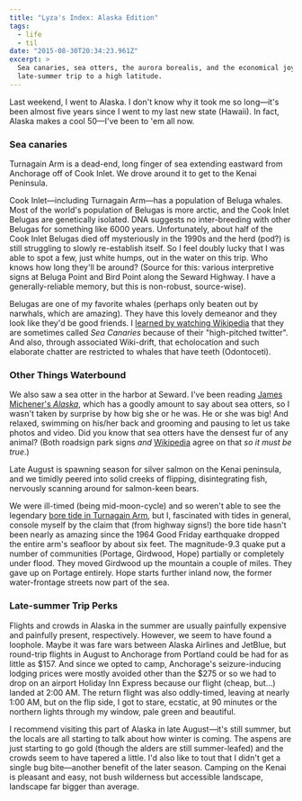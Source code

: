 ```yaml
---
title: "Lyza's Index: Alaska Edition"
tags:
  - life
  - til
date: "2015-08-30T20:34:23.961Z"
excerpt: >
  Sea canaries, sea otters, the aurora borealis, and the economical joys of a
  late-summer trip to a high latitude.
---
```


Last weekend, I went to Alaska. I don't know why it took me so long—it's been almost five years since I went to my last new state (Hawaii). In fact, Alaska makes a cool 50—I've been to 'em all now.

### Sea canaries

Turnagain Arm is a dead-end, long finger of sea extending eastward from Anchorage off of Cook Inlet. We drove around it to get to the Kenai Peninsula.

Cook Inlet—including Turnagain Arm—has a population of Beluga whales. Most of the world's population of Belugas is more arctic, and the Cook Inlet Belugas are genetically isolated. DNA suggests no inter-breeding with other Belugas for something like 6000 years. Unfortunately, about half of the Cook Inlet Belugas died off mysteriously in the 1990s and the herd (pod?) is still struggling to slowly re-establish itself. So I feel doubly lucky that I was able to spot a few, just white humps, out in the water on this trip. Who knows how long they'll be around? (Source for this: various interpretive signs at Beluga Point and Bird Point along the Seward Highway. I have a generally-reliable memory, but this is non-robust, source-wise).

Belugas are one of my favorite whales (perhaps only beaten out by narwhals, which are amazing). They have this lovely demeanor and they look like they'd be good friends. I [learned by watching Wikipedia](https://en.wikipedia.org/wiki/Beluga_whale) that they are sometimes called _Sea Canaries_ because of their "high-pitched twitter". And also, through associated Wiki-drift, that echolocation and such elaborate chatter are restricted to whales that have teeth (Odontoceti).

### Other Things Waterbound

We also saw a sea otter in the harbor at Seward. I've been reading [James Michener's _Alaska_](http://www.amazon.com/Alaska-Novel-James-A-Michener/dp/037576142X), which has a goodly amount to say about sea otters, so I wasn't taken by surprise by how big she or he was. He or she was big! And relaxed, swimming on his/her back and grooming and pausing to let us take photos and video. Did you know that sea otters have the densest fur of any animal? (Both roadsign park signs _and_ [Wikipedia](https://en.wikipedia.org/wiki/Sea_otter) agree on that _so it must be true_.)

Late August is spawning season for silver salmon on the Kenai peninsula, and we timidly peered into solid creeks of flipping, disintegrating fish, nervously scanning around for salmon-keen bears.

We were ill-timed (being mid-moon-cycle) and so weren't able to see the legendary [bore tide in Turnagain Arm](http://www.alaska.org/advice/alaska-bore-tide), but I, fascinated with tides in general, console myself by the claim that (from highway signs!) the bore tide hasn't been nearly as amazing since the 1964 Good Friday earthquake dropped the entire arm's seafloor by about six feet. The magnitude-9.3 quake put a number of communities (Portage, Girdwood, Hope) partially or completely under flood. They moved Girdwood up the mountain a couple of miles. They gave up on Portage entirely. Hope starts further inland now, the former water-frontage streets now part of the sea.

### Late-summer Trip Perks

Flights and crowds in Alaska in the summer are usually painfully expensive and painfully present, respectively. However, we seem to have found a loophole. Maybe it was fare wars between Alaska Airlines and JetBlue, but round-trip flights in August to Anchorage from Portland could be had for as little as $157. And since we opted to camp, Anchorage's seizure-inducing lodging prices were mostly avoided other than the $275 or so we had to drop on an airport Holiday Inn Express because our flight (cheap, but...) landed at 2:00 AM. The return flight was also oddly-timed, leaving at nearly 1:00 AM, but on the flip side, I got to stare, ecstatic, at 90 minutes or the northern lights through my window, pale green and beautiful.

I recommend visiting this part of Alaska in late August—it's still summer, but the locals are all starting to talk about how winter is coming. The aspens are just starting to go gold (though the alders are still summer-leafed) and the crowds seem to have tapered a little. I'd also like to tout that I didn't get a single bug bite—another benefit of the later season. Camping on the Kenai is pleasant and easy, not bush wilderness but accessible landscape, landscape far bigger than average.
